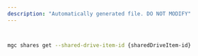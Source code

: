 ```yaml
---
description: "Automatically generated file. DO NOT MODIFY"
---
```


```bash


mgc shares get --shared-drive-item-id {sharedDriveItem-id}

```